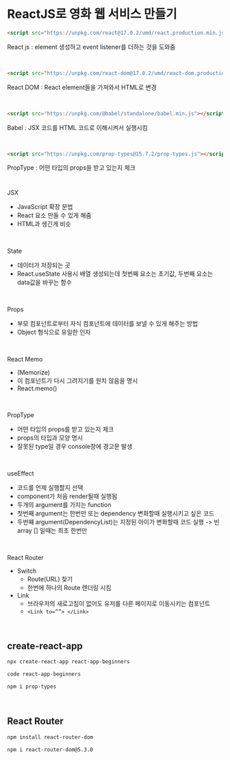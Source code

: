 <h1>ReactJS로 영화 웹 서비스 만들기</h1>

```html
<script src="https://unpkg.com/react@17.0.2/umd/react.production.min.js"></script>
```
React js : element 생성하고 event listener를 더하는 것을 도와줌

</br>

```html
<script src="https://unpkg.com/react-dom@17.0.2/umd/react-dom.production.min.js"></script>
```
React DOM : React element들을 가져와서 HTML로 변경 

</br>

```html
<script src="https://unpkg.com/@babel/standalone/babel.min.js"></script>
```
Babel : JSX 코드를 HTML 코드로 이해시켜서 실행시킴

</br>

```html
<script src="https://unpkg.com/prop-types@15.7.2/prop-types.js"></script>
```

PropType : 어떤 타입의 props을 받고 있는지 체크

<h1></h1>

JSX
- JavaScript 확장 문법
- React 요소 만들 수 있게 해줌
- HTML과 생긴게 비슷


</br>

State
- 데이터가 저장되는 곳 
- React.useState 사용시 배열 생성되는데 첫번째 요소는 초기값, 두번째 요소는 data값을 바꾸는 함수


</br>

Props
- 부모 컴포넌트로부터 자식 컴포넌트에 데이터를 보낼 수 있게 해주는 방법
- Object 형식으로 유일한 인자


</br>

React Memo
- (Memorize)
- 이 컴포넌트가 다시 그려지기를 원치 않음을 명시
- React.memo()


</br>

PropType
- 어떤 타입의 props를 받고 있는지 체크
- props의 타입과 모양 명시
- 잘못된 type일 경우 console창에 경고문 발생


</br>

useEffect
- 코드를 언제 실행할지 선택
- component가 처음 render될때 실행됨
- 두개의 argument를 가지는 function
- 첫번째 argument는 한번만 또는 dependency 변화할때 실행시키고 싶은 코드
- 두번쨰 argument(DependencyList)는 지정된 아이가 변화할때 코드 실행 -> 빈 array [] 일때는 최초 한번만 

</br>

React Router
- Switch
    - Route(URL) 찾기
    - 한번에 하나의 Route 렌더링 시킴
- Link
    - 브라우저의 새로고침이 없어도 유저를 다른 페이지로 이동시키는 컴포넌트
    - ```<Link to=””> </Link>```


</br>

<h2>create-react-app</h2>

```html
npx create-react-app react-app-beginners
```

```html
code react-app-beginners
```

```html
npm i prop-types
```
</br>

<h2>React Router</h2>

```html
npm install react-router-dom
```

```html
npm i react-router-dom@5.3.0
```
